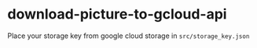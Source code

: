 # download-picture-to-gcloud-api

Place your storage key from google cloud storage in `src/storage_key.json`
